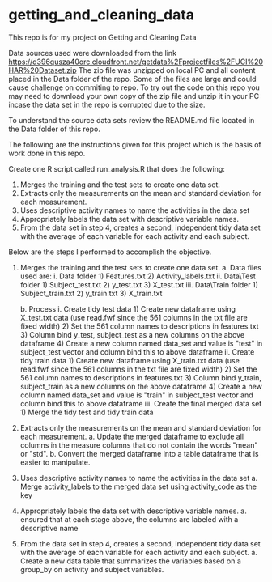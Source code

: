 # getting_and_cleaning_data
This repo is for my project on Getting and Cleaning Data

Data sources used were downloaded from the link https://d396qusza40orc.cloudfront.net/getdata%2Fprojectfiles%2FUCI%20HAR%20Dataset.zip
The zip file was unzipped on local PC and all content placed in the Data folder of the repo. Some of the files are large and could cause challenge on commiting to repo.
To try out the code on this repo you may need to download your own copy of the zip file and unzip it in your PC incase the data set in the repo is corrupted due to the size.

To understand the source data sets review the README.md file located in the Data folder of this repo.

The following are the instructions given for this project which is the basis of work done in this repo.

Create one R script called run_analysis.R that does the following:

1. Merges the training and the test sets to create one data set.
2. Extracts only the measurements on the mean and standard deviation for each measurement.
3. Uses descriptive activity names to name the activities in the data set
4. Appropriately labels the data set with descriptive variable names.
5. From the data set in step 4, creates a second, independent tidy data set with the average of each variable for each activity and each subject.

Below are the steps I performed to accomplish the objective.

1. Merges the training and the test sets to create one data set.
	a. Data files used are:
		i. Data folder
			1) Features.txt
			2) Activity_labels.txt
		ii. Data\Test folder
			1) Subject_test.txt
			2) y_test.txt
			3) X_test.txt
		iii. Data\Train folder
			1) Subject_train.txt
			2) y_train.txt
			3) X_train.txt
		
	b. Process
		i. Create tidy test data
			1) Create new dataframe using X_test.txt data (use read.fwf since the 561 columns in the txt file are fixed width)
			2) Set the 561 column names to descriptions in features.txt
			3) Column bind y_test, subject_test as a new columns on the above dataframe
			4) Create a new column named data_set and value is "test" in subject_test vector and column bind this to above dataframe
		ii. Create tidy train data
			1) Create new dataframe using X_train.txt data (use read.fwf since the 561 columns in the txt file are fixed width)
			2) Set the 561 column names to descriptions in features.txt
			3) Column bind y_train, subject_train as a new columns on the above dataframe
			4) Create a new column named data_set and value is "train" in subject_test vector and column bind this to above dataframe
		iii. Create the final merged data set
			1) Merge the tidy test and tidy train data
			
2. Extracts only the measurements on the mean and standard deviation for each measurement.
	a. Update the merged dataframe to exclude all columns in the measure columns that do not contain the words "mean" or "std".
	b. Convert the merged dataframe into a table dataframe that is easier to manipulate.

3. Uses descriptive activity names to name the activities in the data set
	a. Merge activity_labels to the merged data set using activity_code as the key

4. Appropriately labels the data set with descriptive variable names.
	a. ensured that at each stage above, the columns are labeled with a descriptive name

5. From the data set in step 4, creates a second, independent tidy data set with the average of each variable for each activity and each subject.
	a. Create a new data table that summarizes the variables based on a group_by on activity and subject variables.
